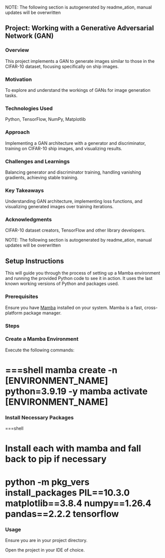 
NOTE: The following section is autogenerated by readme_ation, manual updates will be overwritten
## Project:  Working with a Generative Adversarial Network (GAN)
### Overview
This project implements a GAN to generate images similar to those in the CIFAR-10 dataset, focusing specifically on ship images.
### Motivation
To explore and understand the workings of GANs for image generation tasks.
### Technologies Used
Python, TensorFlow, NumPy, Matplotlib
### Approach
Implementing a GAN architecture with a generator and discriminator, training on CIFAR-10 ship images, and visualizing results.
### Challenges and Learnings
Balancing generator and discriminator training, handling vanishing gradients, achieving stable training.
### Key Takeaways
Understanding GAN architecture, implementing loss functions, and visualizing generated images over training iterations.
### Acknowledgments
CIFAR-10 dataset creators, TensorFlow and other library developers.
<!-- END OF PROJECT DETAILS -->


NOTE: The following section is autogenerated by readme_ation, manual updates will be overwritten
## Setup Instructions

This will guide you through the process of setting up a Mamba environment and running the provided Python code to see it in action. It uses the last known working versions of Python and packages used.

### Prerequisites

Ensure you have [Mamba](https://mamba.readthedocs.io/en/latest/installation.html) installed on your system. Mamba is a fast, cross-platform package manager.

### Steps

### Create a Mamba Environment
   
Execute the following commands:

===shell
mamba create -n [ENVIRONMENT_NAME] python=3.9.19 -y
mamba activate [ENVIRONMENT_NAME]
===

### Install Necessary Packages

===shell
# Install each with mamba and fall back to pip if necessary
python -m pkg_vers install_packages PIL==10.3.0 matplotlib==3.8.4 numpy==1.26.4 pandas==2.2.2 tensorflow
===

### Usage

Ensure you are in your project directory.

Open the project in your IDE of choice.

<!-- END SETUP AND RUN INSTRUCTIONS -->

